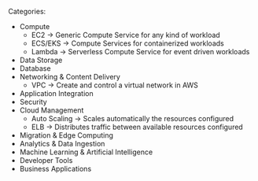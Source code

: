 Categories:

- Compute
    - EC2 -> Generic Compute Service for any kind of workload
    - ECS/EKS -> Compute Services for containerized workloads
    - Lambda -> Serverless Compute Service for event driven workloads
- Data Storage
- Database
- Networking & Content Delivery
    - VPC -> Create and control a virtual network in AWS
- Application Integration
- Security
- Cloud Management
    - Auto Scaling -> Scales automatically the resources configured
    - ELB -> Distributes traffic between available resources configured
- Migration & Edge Computing
- Analytics & Data Ingestion
- Machine Learning & Artificial Intelligence
- Developer Tools
- Business Applications
